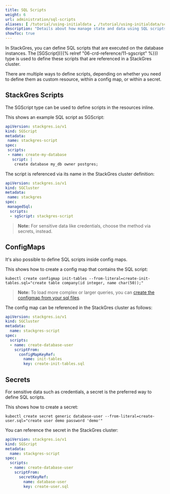 ```yaml
---
title: SQL Scripts
weight: 6
url: administration/sql-scripts
aliases: [ /tutorial/using-initialdata , /tutorial/using-initialdata/scripts , /tutorial/using-managed-sql , /tutorial/using-managed-sql/scripts ]
description: "Details about how manage state and data using SQL scripts"
showToc: true
---
```


In StackGres, you can define SQL scripts that are executed on the database instances.
The [SGScript]({{% relref "06-crd-reference/11-sgscript" %}}) type is used to define these scripts that are referenced in a StackGres cluster.

There are multiple ways to define scripts, depending on whether you need to define them as custom resource, within a config map, or within a secret.


## StackGres Scripts

The SGScript type can be used to define scripts in the resources inline.

This shows an example SQL script as SGScript:

```yaml
apiVersion: stackgres.io/v1
kind: SGScript
metadata:
 name: stackgres-script
spec:
 scripts:
 - name: create-my-database
   script: |
    create database my_db owner postgres;
```

The script is referenced via its name in the StackGres cluster definition:

```yaml
apiVersion: stackgres.io/v1
kind: SGCluster
metadata:
 name: stackgres
spec:
 managedSql:
  scripts:
  - sgScript: stackgres-script
```

> **Note:** For sensitive data like credentials, choose the method via secrets, instead.


## ConfigMaps

It's also possible to define SQL scripts inside config maps.

This shows how to create a config map that contains the SQL script:

```
kubectl create configmap init-tables --from-literal=create-init-tables.sql="create table company(id integer, name char(50));"
```

> **Note:** To load more complex or larger queries, you can [create the configmap from your sql files](https://kubernetes.io/docs/tasks/configure-pod-container/configure-pod-configmap/#create-configmaps-from-files).

The config map can be referenced in the StackGres cluster as follows:

```yaml
apiVersion: stackgres.io/v1
kind: SGCluster
metadata:
  name: stackgres-script
spec:
  scripts:
  - name: create-database-user
    scriptFrom:
      configMapKeyRef:
        name: init-tables
        key: create-init-tables.sql
```


## Secrets

For sensitive data such as credentials, a secret is the preferred way to define SQL scripts.

This shows how to create a secret:

```
kubectl create secret generic database-user --from-literal=create-user.sql="create user demo password 'demo'"
```

You can reference the secret in the StackGres cluster:

```yaml
apiVersion: stackgres.io/v1
kind: SGScript
metadata:
  name: stackgres-script
spec:
  scripts:
  - name: create-database-user
    scriptFrom:
      secretKeyRef:
        name: database-user
        key: create-user.sql
```
